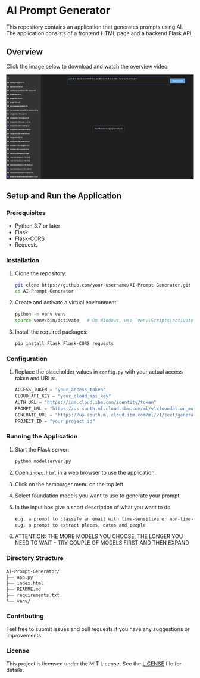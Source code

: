 # AI Prompt Generator

This repository contains an application that generates prompts using AI. The application consists of a frontend HTML page and a backend Flask API.

## Overview

Click the image below to download and watch the overview video:

[![Watch the video](https://github.com/ijgitsh/Ai-prompt-generator/blob/main/aigent.png)](https://github.com/ijgitsh/Ai-prompt-generator/blob/main/ai-prompt-gen.mp4)


## Setup and Run the Application

### Prerequisites

- Python 3.7 or later 
- Flask
- Flask-CORS
- Requests

### Installation

1. Clone the repository:
    ```bash
    git clone https://github.com/your-username/AI-Prompt-Generator.git
    cd AI-Prompt-Generator
    ```

2. Create and activate a virtual environment:
    ```bash
    python -m venv venv
    source venv/bin/activate   # On Windows, use `venv\Scripts\activate`
    ```

3. Install the required packages:
    ```bash
    pip install Flask Flask-CORS requests
    ```

### Configuration

1. Replace the placeholder values in `config.py` with your actual access token and URLs:
    ```python
    ACCESS_TOKEN = "your_access_token"
    CLOUD_API_KEY = "your_cloud_api_key"
    AUTH_URL = "https://iam.cloud.ibm.com/identity/token"
    PROMPT_URL = "https://us-south.ml.cloud.ibm.com/ml/v1/foundation_model_specs?version=2023-05-02&pattern=modelid_*"
    GENERATE_URL = "https://us-south.ml.cloud.ibm.com/ml/v1/text/generation?version=2023-05-29"
    PROJECT_ID = "your_project_id"
    ```

### Running the Application

1. Start the Flask server:
    ```bash
    python modelserver.py
    ```

2. Open `index.html` in a web browser to use the application.
3. Click on the hamburger menu on the top left
4. Select foundation models you want to use to generate your prompt
5. In the input box give a short description of what you want to do 
    ```bash
    e.g. a prompt to classify an email with time-sensitive or non-time-sensitive - my output should be json
    e.g. a prompt to extract places, dates and people 
    ```
6. ATTENTION: THE MORE MODELS YOU CHOOSE, THE LONGER YOU NEED TO WAIT - TRY COUPLE OF MODELS FIRST AND THEN EXPAND 

### Directory Structure

    AI-Prompt-Generator/
    ├── app.py
    ├── index.html
    ├── README.md
    ├── requirements.txt
    └── venv/


### Contributing

Feel free to submit issues and pull requests if you have any suggestions or improvements.

### License

This project is licensed under the MIT License. See the [LICENSE](LICENSE) file for details.
